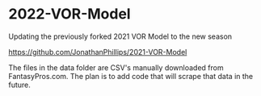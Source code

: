 # 2022-VOR-Model
Updating the previously forked 2021 VOR Model to the new season

https://github.com/JonathanPhillips/2021-VOR-Model

The files in the data folder are CSV's manually downloaded from FantasyPros.com. The plan is to add code that will scrape that data in the future.
